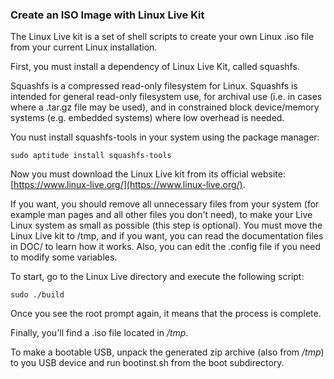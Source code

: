 ### Create an ISO Image with Linux Live Kit

The Linux Live kit is a set of shell scripts to create your own Linux .iso file from your current Linux installation.

First, you must install a dependency of Linux Live Kit, called squashfs.

Squashfs is a compressed read-only filesystem for Linux. Squashfs is intended for general read-only filesystem use, for archival use (i.e. in cases where a .tar.gz file may be used), and in constrained block device/memory systems (e.g. embedded systems) where low overhead is needed.

You nust install squashfs-tools in your system using the package manager:

    sudo aptitude install squashfs-tools
	
Now you must download the Linux Live kit from its official website: [https://www.linux-live.org/](https://www.linux-live.org/).

If you want, you should remove all unnecessary files from your system (for example man pages and all other files you don't need), to make your Live Linux system as small as possible (this step is optional). You must move the Linux Live kit to /tmp, and if you want, you can read the documentation files in DOC/ to learn how it works. Also, you can edit the .config file if you need to modify some variables.

To start, go to the Linux Live directory and execute the following script:

    sudo ./build

Once you see the root prompt again, it means that the process is complete.  
  
Finally, you'll find a .iso file located in */tmp*.  
  
To make a bootable USB, unpack the generated zip archive (also from */tmp*) to you USB device and run bootinst.sh from the boot subdirectory.
